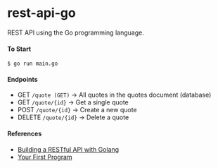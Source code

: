 # rest-api-go
REST API using the Go programming language.

#### To Start
```
$ go run main.go
```

#### Endpoints
- GET `/quote (GET)` -> All quotes in the quotes document (database)
- GET `/quote/{id}` -> Get a single quote
- POST `/quote/{id}` -> Create a new quote
- DELETE `/quote/{id}` -> Delete a quote

#### References
- [Building a RESTful API with Golang](https://www.codementor.io/codehakase/building-a-restful-api-with-golang-a6yivzqdo)
- [Your First Program](https://www.golang-book.com/books/intro/2)